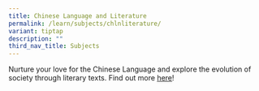 ```yaml
---
title: Chinese Language and Literature
permalink: /learn/subjects/chlnliterature/
variant: tiptap
description: ""
third_nav_title: Subjects
---
```

<p>Nurture your love for the Chinese Language and explore the evolution of society through literary texts. Find out more <a href="https://www.seab.gov.sg/docs/default-source/national-examinations/syllabus/alevel/2022syllabus/9572_y22_sy.pdf" rel="noopener noreferrer nofollow" target="_blank"><u>here</u></a>!</p>